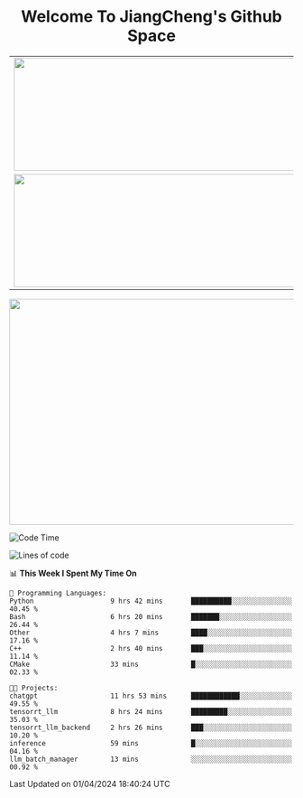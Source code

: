 <h1 align="center">Welcome To JiangCheng's Github Space</h1>

<table align="center" frame="void" rules="none" >
  <tr>
    <td>
      <div align="center"> <img height="200px" width="500px"  src="https://github-readme-stats.vercel.app/api?username=thisjiang&hide_title=true&hide_border=true&layout=compact&show_icons=trueline_height=21&text_color=000&icon_color=000&bg_color=0,ea6161,ffc64d,fffc4d,52fa5a&theme=graywhite" /> </div>
    </td>
    <td>
      <div align="center"> <img height="200px" width="500px" src="https://github-readme-stats.vercel.app/api/top-langs/?username=thisjiang&hide_title=true&hide_border=true&layout=compact&langs_count=6&text_color=000&icon_color=fff&bg_color=0,52fa5a,4dfcff,c64dff&theme=graywhite" /> </div>
    </td>
  </tr>
  <tr>
    <td>
      <div align="center"> <img height="200px" width="500px" src="https://github-readme-streak-stats.herokuapp.com/?user=thisjiang&hide_title=true&hide_border=true&layout=compact&langs_count=6" /> </div>
    </td>
    <td>
      <div align="center"> 
      <a href="https://github.com/" target="_blank"><img style="margin: 10px" src="https://profilinator.rishav.dev/skills-assets/git-scm-icon.svg" alt="Git" height="50" /></a>  
      <a href="https://www.linux.org/" target="_blank"><img style="margin: 10px" src="https://profilinator.rishav.dev/skills-assets/linux-original.svg" alt="Linux" height="50" /></a>  
      <a href="https://www.gnu.org/software/bash/" target="_blank"><img style="margin: 10px" src="https://profilinator.rishav.dev/skills-assets/gnu_bash-icon.svg" alt="Bash" height="50" /></a>  
      </div>
    </td>
  </tr>
</table>

<div align="center"> <img height="400px" width="1000px" src="https://github-readme-activity-graph.cyclic.app/graph?username=thisjiang&theme=react&hide_title=true&hide_border=true&layout=compact&langs_count=6" /> </div></td>

<!--START_SECTION:waka-->
![Code Time](http://img.shields.io/badge/Code%20Time-1%2C019%20hrs%2015%20mins-blue)

![Lines of code](https://img.shields.io/badge/From%20Hello%20World%20I%27ve%20Written-580.1%20thousand%20lines%20of%20code-blue)

📊 **This Week I Spent My Time On** 

```text
💬 Programming Languages: 
Python                   9 hrs 42 mins       ██████████░░░░░░░░░░░░░░░   40.45 % 
Bash                     6 hrs 20 mins       ███████░░░░░░░░░░░░░░░░░░   26.44 % 
Other                    4 hrs 7 mins        ████░░░░░░░░░░░░░░░░░░░░░   17.16 % 
C++                      2 hrs 40 mins       ███░░░░░░░░░░░░░░░░░░░░░░   11.14 % 
CMake                    33 mins             █░░░░░░░░░░░░░░░░░░░░░░░░   02.33 % 

🐱‍💻 Projects: 
chatgpt                  11 hrs 53 mins      ████████████░░░░░░░░░░░░░   49.55 % 
tensorrt_llm             8 hrs 24 mins       █████████░░░░░░░░░░░░░░░░   35.03 % 
tensorrt_llm_backend     2 hrs 26 mins       ███░░░░░░░░░░░░░░░░░░░░░░   10.20 % 
inference                59 mins             █░░░░░░░░░░░░░░░░░░░░░░░░   04.16 % 
llm_batch_manager        13 mins             ░░░░░░░░░░░░░░░░░░░░░░░░░   00.92 % 
```


 Last Updated on 01/04/2024 18:40:24 UTC
<!--END_SECTION:waka-->
